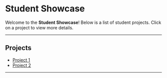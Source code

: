 # Student Showcase

Welcome to the **Student Showcase**! Below is a list of student projects. Click on a project to view more details.

---

## Projects

- [Project 1](/pages/Studentprojects/project1.md)
- [Project 2](/pages/Studentprojects/project2.md)


---

